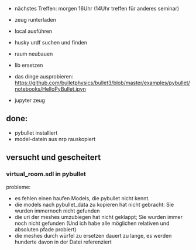 

- nächstes Treffen: morgen 16Uhr (14Uhr treffen für anderes seminar)
- zeug runterladen
- local ausführen
- husky urdf suchen und finden
- raum neubauen 
- lib ersetzen
- das dinge ausprobieren: https://github.com/bulletphysics/bullet3/blob/master/examples/pybullet/notebooks/HelloPyBullet.ipyn

- jupyter zeug

## done:

- pybullet installiert
- model-datein aus nrp rauskopiert

## versucht und gescheitert

### virtual_room.sdl in pybullet

probleme:

- es fehlen einen haufen Models, die pybullet nicht kennt.
- die models nach pybullet_data zu kopieren hat nicht gebracht: Sie wurden immernoch nicht gefunden
- die uri der meshes umzubiegen hat nicht geklappt; Sie wurden immer noch nicht gefunden (Und ich habe alle möglichen relativen und absoluten pfade probiert)
- die meshes durch würfel zu ersetzen dauert zu lange, es werden hunderte davon in der Datei referenziert
